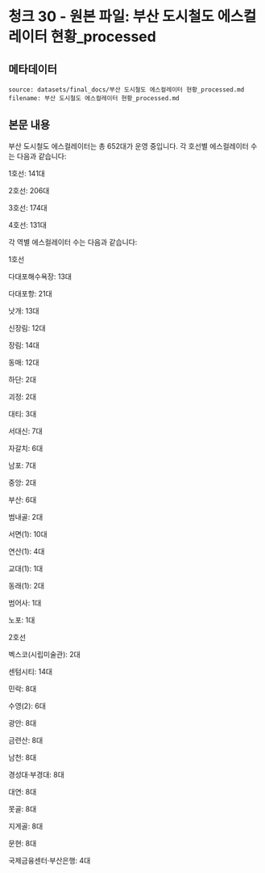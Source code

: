 # 청크 30 - 원본 파일: 부산 도시철도 에스컬레이터 현황_processed

## 메타데이터

```
source: datasets/final_docs/부산 도시철도 에스컬레이터 현황_processed.md
filename: 부산 도시철도 에스컬레이터 현황_processed.md
```

## 본문 내용

부산 도시철도 에스컬레이터는 총 652대가 운영 중입니다. 각 호선별 에스컬레이터 수는 다음과 같습니다:

1호선: 141대

2호선: 206대

3호선: 174대

4호선: 131대

각 역별 에스컬레이터 수는 다음과 같습니다:

1호선

다대포해수욕장: 13대

다대포항: 21대

낫개: 13대

신장림: 12대

장림: 14대

동매: 12대

하단: 2대

괴정: 2대

대티: 3대

서대신: 7대

자갈치: 6대

남포: 7대

중앙: 2대

부산: 6대

범내골: 2대

서면(1): 10대

연산(1): 4대

교대(1): 1대

동래(1): 2대

범어사: 1대

노포: 1대

2호선

벡스코(시립미술관): 2대

센텀시티: 14대

민락: 8대

수영(2): 6대

광안: 8대

금련산: 8대

남천: 8대

경성대·부경대: 8대

대연: 8대

못골: 8대

지게골: 8대

문현: 8대

국제금융센터·부산은행: 4대